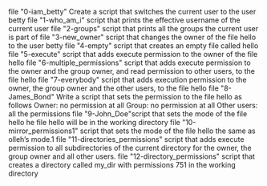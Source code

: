 file "0-iam_betty" Create a script that switches the current user to the user betty
file "1-who_am_i" script that prints the effective username of the current user
file "2-groups" script that prints all the groups the current user is part of
file "3-new_owner" script that changes the owner of the file hello to the user betty
file "4-empty"  script that creates an empty file called hello
file "5-execute"  script that adds execute permission to the owner of the file hello
file "6-multiple_permissions" script that adds execute permission to the owner and the group owner, and read permission to other users, to the file hello
file "7-everybody" script that adds execution permission to the owner, the group owner and the other users, to the file hello
file "8-James_Bond" Write a script that sets the permission to the file hello as follows Owner: no permission at all Group: no permission at all Other users: all the permissions
file "9-John_Doe"script that sets the mode of the file hello he file hello will be in the working directory
file "10-mirror_permissions1" script that sets the mode of the file hello the same as olleh’s mode.1
file "11-directories_permissions" script that adds execute permission to all subdirectories of the current directory for the owner, the group owner and all other users.
file "12-directory_permissions" script that creates a directory called my_dir with permissions 751 in the working directory
